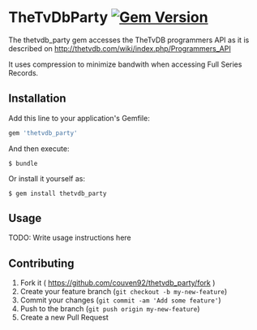 # TheTvDbParty [![Gem Version](https://badge.fury.io/rb/thetvdb_party.svg)](http://badge.fury.io/rb/thetvdb_party)

The thetvdb_party gem accesses the TheTvDB programmers API as it is described on http://thetvdb.com/wiki/index.php/Programmers_API

It uses compression to minimize bandwith when accessing Full Series Records.

## Installation

Add this line to your application's Gemfile:

```ruby
gem 'thetvdb_party'
```

And then execute:

    $ bundle

Or install it yourself as:

    $ gem install thetvdb_party

## Usage

TODO: Write usage instructions here

## Contributing

1. Fork it ( https://github.com/couven92/thetvdb_party/fork )
2. Create your feature branch (`git checkout -b my-new-feature`)
3. Commit your changes (`git commit -am 'Add some feature'`)
4. Push to the branch (`git push origin my-new-feature`)
5. Create a new Pull Request
